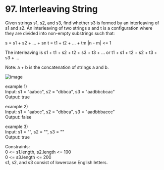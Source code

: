 # 97. Interleaving String

Given strings s1, s2, and s3, find whether s3 is formed by an interleaving of s1 and s2.
An interleaving of two strings s and t is a configuration where they are divided into non-empty substrings such that:

s = s1 + s2 + ... + sn
t = t1 + t2 + ... + tm
|n - m| <= 1

The interleaving is s1 + t1 + s2 + t2 + s3 + t3 + ... or t1 + s1 + t2 + s2 + t3 + s3 + ...

Note: a + b is the concatenation of strings a and b.

![image](https://user-images.githubusercontent.com/76420366/147863819-47c9565f-d6e8-47d6-8dad-3b6e7abcdf07.png)

example 1)</br>
Input: s1 = "aabcc", s2 = "dbbca", s3 = "aadbbcbcac"</br>
Output: true

example 2)</br>
Input: s1 = "aabcc", s2 = "dbbca", s3 = "aadbbbaccc"</br>
Output: false

example 3)</br>
Input: s1 = "", s2 = "", s3 = ""</br>
Output: true

Constraints:</br>
0 <= s1.length, s2.length <= 100</br>
0 <= s3.length <= 200</br>
s1, s2, and s3 consist of lowercase English letters.
